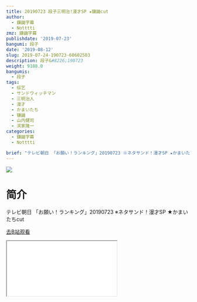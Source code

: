 ```yaml
---
title: 20190723 段子三明治!漫才SP ★镰鼬cut
author:
  - 鎌鼬字幕
  - Notttti
zmz: 鎌鼬字幕
publishdate: '2019-07-23'
bangumi: 段子
date: '2019-08-12'
slug: 2019-07-24-190723-60602503
description: 段子&#8226;190723
weight: 9188.0
bangumis:
  - 段子
tags:
  - 综艺
  - サンドウィッチマン
  - 三明治人
  - 漫才
  - かまいたち
  - 镰鼬
  - 山内健司
  - 滨家隆一
categories:
  - 鎌鼬字幕
  - Notttti

brief: "テレビ朝日 「お願い！ランキング」20190723 ※ネタサンド！漫才SP ★かまいたちcut"
---
```

![](https://raw.githubusercontent.com/tcgriffith/owaraisite/master/static/tmpimg/0dc61787295e3798c0255d237fa0f086563c08c1.jpg.480.jpg)
# 简介  
テレビ朝日
「お願い！ランキング」20190723
※ネタサンド！漫才SP ★かまいたちcut  

[去B站观看](https://www.bilibili.com/video/av60602503/)
<div class ="resp-container"><iframe class="testiframe" src="//player.bilibili.com/player.html?aid=60602503"", scrolling="no", allowfullscreen="true" > </iframe></div> 
